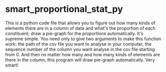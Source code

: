 # smart_proportional_stat_py
This is a python code file that allows you to figure out how many kinds of elements there are in a column of data and what's the proportion of each constituent; draw a pie-graph for the proportions automatically. It's supreme simple. You need only to give two arguments to make this function work: the path of the csv file you want to analyse in your computer, the sequence number of the column you want analyse in the csv file starting from 0. And then no matter how many and how many kinds of elements are there in the column, this program will draw pie-graph automatically. Very smart!
